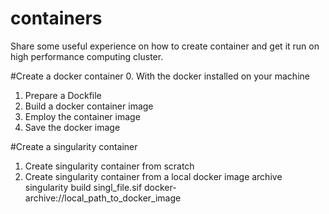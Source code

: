 # containers
Share some useful experience on how to create container and get it run on high performance computing cluster.

#Create a docker container
0. With the docker installed on your machine
1. Prepare a Dockfile
2. Build a docker container image
3. Employ the container image
4. Save the docker image

#Create a singularity container
1. Create singularity container from scratch
2. Create singularity container from a local docker image archive
   singularity build singl_file.sif docker-archive://local_path_to_docker_image


